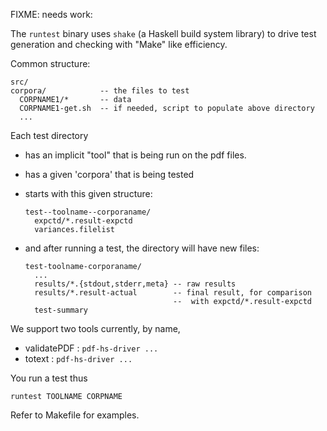 FIXME: needs work:

The `runtest` binary uses `shake` (a Haskell build system library) to 
drive test generation and checking with "Make" like efficiency.

Common structure:
  ```
  src/
  corpora/            -- the files to test
    CORPNAME1/*       -- data
    CORPNAME1-get.sh  -- if needed, script to populate above directory
    ...
  ```

Each test directory
  - has an implicit "tool" that is being run on the pdf files.
  - has a given 'corpora' that is being tested
  - starts with this given structure:
      ```
      test--toolname--corporaname/
        expctd/*.result-expctd
        variances.filelist
      ```
    
  - and after running a test, the directory will have new files:
      ```
      test-toolname-corporaname/
        ...
        results/*.{stdout,stderr,meta} -- raw results
        results/*.result-actual        -- final result, for comparison
                                       --  with expctd/*.result-expctd
        test-summary
      ```
    
We support two tools currently, by name,
  - validatePDF : `pdf-hs-driver ...`
  - totext : `pdf-hs-driver ...`
      
You run a test thus

  `runtest TOOLNAME CORPNAME`
  
Refer to Makefile for examples.
